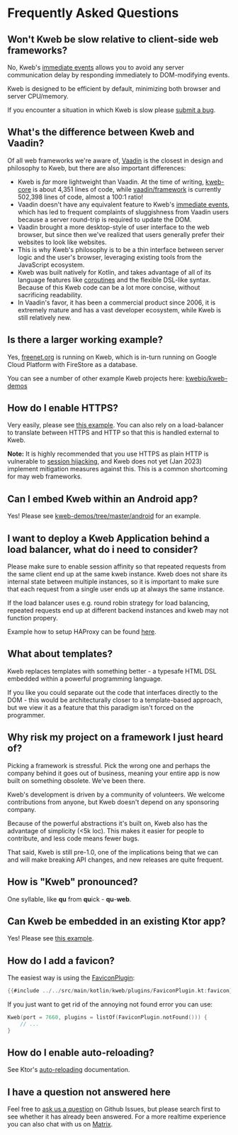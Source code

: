 # Frequently Asked Questions

<!-- toc -->

## Won't Kweb be slow relative to client-side web frameworks?

No, Kweb's [immediate
events](https://docs.kweb.io/en/latest/events.html#immediate-events)
allows you to avoid any server communication delay by responding
immediately to DOM-modifying events.

Kweb is designed to be efficient by default, minimizing both browser and
server CPU/memory.

If you encounter a situation in which Kweb is slow please [submit a
bug](https://github.com/kwebio/kweb-core/issues).

## What's the difference between Kweb and Vaadin?

Of all web frameworks we're aware of, [Vaadin](https://vaadin.com/) is
the closest in design and philosophy to Kweb, but there are also
important differences:

- Kweb is *far* more lightweight than Vaadin. At the time of writing,
    [kweb-core](https://github.com/kwebio/kweb-core) is about 4,351
    lines of code, while
    [vaadin/framework](https://github.com/vaadin/framework) is currently
    502,398 lines of code, almost a 100:1 ratio!
- Vaadin doesn't have any equivalent feature to Kweb's [immediate
    events](https://docs.kweb.io/book/events.html#immediate-events),
    which has led to frequent complaints of sluggishness from Vaadin
    users because a server round-trip is required to update the DOM.
- Vaadin brought a more desktop-style of user interface to the web
    browser, but since then we've realized that users generally prefer
    their websites to look like websites.
- This is why Kweb's philosophy is to be a thin interface between
    server logic and the user's browser, leveraging existing tools from
    the JavaScript ecosystem.
- Kweb was built natively for Kotlin, and takes advantage of all of
    its language features like
    [coroutines](https://kotlinlang.org/docs/reference/coroutines-overview.html)
    and the flexible DSL-like syntax. Because of this Kweb code can be a
    lot more concise, without sacrificing readability.
- In Vaadin's favor, it has been a commercial product since 2006, it
    is extremely mature and has a vast developer ecosystem, while Kweb
    is still relatively new.

## Is there a larger working example?

Yes, [freenet.org](https://github.com/freenet/freenetorg-website/) is running on Kweb,
which is in-turn running on Google Cloud Platform with FireStore as a database.

You can see a number of other example Kweb projects here:
[kwebio/kweb-demos](https://github.com/kwebio/kweb-demos/tree/master/)

## How do I enable HTTPS?

Very easily, please see [this
example](https://github.com/kwebio/kweb-demos/blob/master/https/src/HttpsApp.kt). You can
also rely on a load-balancer to translate between HTTPS and HTTP so that this is handled
external to Kweb.

**Note:** It is highly recommended that you use HTTPS as plain HTTP is vulnerable to
[session hijacking](https://en.wikipedia.org/wiki/Session_hijacking), and Kweb does not
yet (Jan 2023) implement mitigation measures against this. This is a common shortcoming
for may web frameworks.

## Can I embed Kweb within an Android app?

Yes! Please see
[kweb-demos/tree/master/android](https://github.com/kwebio/kweb-demos/tree/master/android)
for an example.

## I want to deploy a Kweb Application behind a load balancer, what do i need to consider?

Please make sure to enable session affinity so that repeated requests
from the same client end up at the same kweb instance. Kweb does not
share its internal state between multiple instances, so it is
important to make sure that each request from a single user ends up at
always the same instance.

If the load balancer uses e.g. round robin strategy for load balancing,
repeated requests end up at different backend instances and kweb may not
function propery.

Example how to setup HAProxy can be found
[here](<https://www.haproxy.com/de/blog/load-balancing-affinity-persistence-sticky-sessions-what-you-need-to-know/>).

## What about templates?

Kweb replaces templates with something better - a typesafe HTML DSL
embedded within a powerful programming language.

If you like you could separate out the code that interfaces directly to
the DOM - this would be architecturally closer to a template-based
approach, but we view it as a feature that this paradigm isn't forced
on the programmer.

## Why risk my project on a framework I just heard of?

Picking a framework is stressful. Pick the wrong one and perhaps the
company behind it goes out of business, meaning your entire app is now
built on something obsolete. We've been there.

Kweb's development is driven by a community of volunteers. We welcome
contributions from anyone, but Kweb doesn't depend on any sponsoring
company.

Because of the powerful abstractions it's built on, Kweb also has the
advantage of simplicity (\<5k loc). This makes it easier for people to
contribute, and less code means fewer bugs.

That said, Kweb is still pre-1.0, one of the implications being that we
can and will make breaking API changes, and new releases are quite
frequent.

## How is "Kweb" pronounced?

One syllable, like **qu** from **qu**ick - **qu**-**web**.

## Can Kweb be embedded in an existing Ktor app?

Yes! Please see [this
example](https://github.com/kwebio/kweb-demos/blob/master/ktorFeature/src/FeatureApp.kt).

## How do I add a favicon?

The easiest way is using the [FaviconPlugin](https://github.com/kwebio/kweb-core/tree/master/src/main/kotlin/kweb/plugins):

```kotlin
{{#include ../../src/main/kotlin/kweb/plugins/FaviconPlugin.kt:favicon}}
```

If you just want to get rid of the annoying not found error you can use:

```kotlin
Kweb(port = 7660, plugins = listOf(FaviconPlugin.notFound())) {
    // ...
}
```

## How do I enable auto-reloading?

See Ktor's [auto-reloading](https://ktor.io/docs/auto-reload.html) documentation.

## I have a question not answered here

Feel free to [ask us a
question](https://github.com/kwebio/core/issues/new) on Github Issues,
but please search first to see whether it has already been answered. For
a more realtime experience you can also chat with us on
[Matrix](https://matrix.to/#/#kweb:matrix.org).
